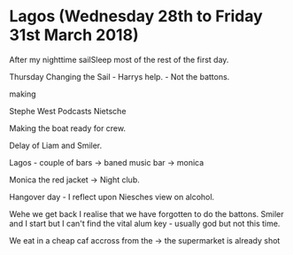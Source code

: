 # Lagos (Wednesday 28th to Friday 31st March 2018) #


After my nighttime sailSleep most of the rest of the first day.

Thursday Changing the Sail - Harrys help. - Not the battons.

making

Stephe West Podcasts Nietsche 

Making the boat ready for crew.

Delay of Liam and Smiler.

Lagos - couple of bars -> baned music bar -> monica 

Monica the red jacket -> Night club.

Hangover day - I reflect upon Niesches view on alcohol.

Wehe we get back I realise that we have forgotten to do the battons. Smiler and I start but I can't find the vital alum key - usually god but not this time.

We eat in a cheap caf accross from the -> the supermarket is already shot







